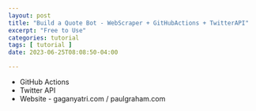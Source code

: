 ```yaml
---
layout: post
title: "Build a Quote Bot - WebScraper + GitHubActions + TwitterAPI"
excerpt: "Free to Use"
categories: tutorial
tags: [ tutorial ]
date: 2023-06-25T08:08:50-04:00

---
```



* GitHub Actions
* Twitter API
* Website - gaganyatri.com / paulgraham.com